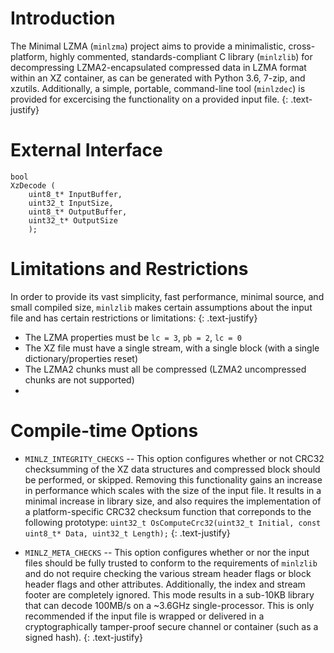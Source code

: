 # Introduction
The Minimal LZMA (`minlzma`) project aims to provide a minimalistic, cross-platform, highly commented, standards-compliant C library (`minlzlib`) for decompressing LZMA2-encapsulated compressed data in LZMA format within an XZ container, as can be generated with Python 3.6, 7-zip, and xzutils. Additionally, a simple, portable, command-line tool (`minlzdec`) is provided for excercising the functionality on a provided input file.
{: .text-justify}

# External Interface

```
bool
XzDecode (
    uint8_t* InputBuffer,
    uint32_t InputSize,
    uint8_t* OutputBuffer,
    uint32_t* OutputSize
    );
```

# Limitations and Restrictions

In order to provide its vast simplicity, fast performance, minimal source, and small compiled size, `minlzlib` makes certain assumptions about the input file and has certain restrictions or limitations:
{: .text-justify}
* The LZMA properties must be `lc = 3`, `pb = 2`, `lc = 0`
* The XZ file must have a single stream, with a single block (with a single dictionary/properties reset)
* The LZMA2 chunks must all be compressed (LZMA2 uncompressed chunks are not supported)
* 

# Compile-time Options

* `MINLZ_INTEGRITY_CHECKS` -- This option configures whether or not CRC32 checksumming of the XZ data structures and compressed block should be performed, or skipped. Removing this functionality gains an increase in performance which scales with the size of the input file. It results in a minimal increase in library size, and also requires the implementation of a platform-specific CRC32 checksum function that correponds to the following prototype: `uint32_t OsComputeCrc32(uint32_t Initial, const uint8_t* Data, uint32_t Length);`
{: .text-justify}

* `MINLZ_META_CHECKS` -- This option configures whether or nor the input files should be fully trusted to conform to the requirements of `minlzlib` and do not require checking the various stream header flags or block header flags and other attributes. Additionally, the index and stream footer are completely ignored. This mode results in a sub-10KB library that can decode 100MB/s on a ~3.6GHz single-processor. This is only recommended if the input file is wrapped or delivered in a cryptographically tamper-proof secure channel or container (such as a signed hash).
{: .text-justify}
